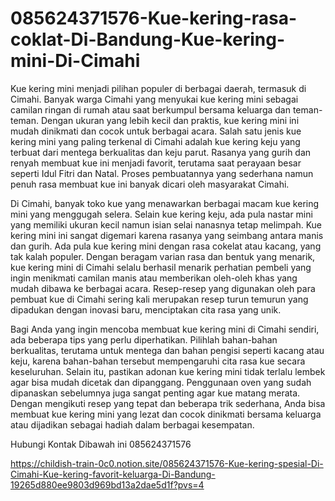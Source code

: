 # 085624371576-Kue-kering-rasa-coklat-Di-Bandung-Kue-kering-mini-Di-Cimahi

Kue kering mini menjadi pilihan populer di berbagai daerah, termasuk di Cimahi. Banyak warga Cimahi yang menyukai kue kering mini sebagai camilan ringan di rumah atau saat berkumpul bersama keluarga dan teman-teman. Dengan ukuran yang lebih kecil dan praktis, kue kering mini ini mudah dinikmati dan cocok untuk berbagai acara. Salah satu jenis kue kering mini yang paling terkenal di Cimahi adalah kue kering keju yang terbuat dari mentega berkualitas dan keju parut. Rasanya yang gurih dan renyah membuat kue ini menjadi favorit, terutama saat perayaan besar seperti Idul Fitri dan Natal. Proses pembuatannya yang sederhana namun penuh rasa membuat kue ini banyak dicari oleh masyarakat Cimahi.

Di Cimahi, banyak toko kue yang menawarkan berbagai macam kue kering mini yang menggugah selera. Selain kue kering keju, ada pula nastar mini yang memiliki ukuran kecil namun isian selai nanasnya tetap melimpah. Kue kering mini ini sangat digemari karena rasanya yang seimbang antara manis dan gurih. Ada pula kue kering mini dengan rasa cokelat atau kacang, yang tak kalah populer. Dengan beragam varian rasa dan bentuk yang menarik, kue kering mini di Cimahi selalu berhasil menarik perhatian pembeli yang ingin menikmati camilan manis atau memberikan oleh-oleh khas yang mudah dibawa ke berbagai acara. Resep-resep yang digunakan oleh para pembuat kue di Cimahi sering kali merupakan resep turun temurun yang dipadukan dengan inovasi baru, menciptakan cita rasa yang unik.

Bagi Anda yang ingin mencoba membuat kue kering mini di Cimahi sendiri, ada beberapa tips yang perlu diperhatikan. Pilihlah bahan-bahan berkualitas, terutama untuk mentega dan bahan pengisi seperti kacang atau keju, karena bahan-bahan tersebut mempengaruhi cita rasa kue secara keseluruhan. Selain itu, pastikan adonan kue kering mini tidak terlalu lembek agar bisa mudah dicetak dan dipanggang. Penggunaan oven yang sudah dipanaskan sebelumnya juga sangat penting agar kue matang merata. Dengan mengikuti resep yang tepat dan beberapa trik sederhana, Anda bisa membuat kue kering mini yang lezat dan cocok dinikmati bersama keluarga atau dijadikan sebagai hadiah dalam berbagai kesempatan.

Hubungi Kontak Dibawah ini
085624371576

https://childish-train-0c0.notion.site/085624371576-Kue-kering-spesial-Di-Cimahi-Kue-kering-favorit-keluarga-Di-Bandung-19265d880ee9803d969bd13a2dae5d1f?pvs=4
